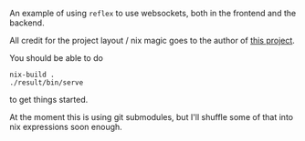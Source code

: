 An example of using `reflex` to use websockets, both in the frontend and the backend.

All credit for the project layout / nix magic goes to the author of [this project](https://github.com/srhb/reflex-servant-scaffold).

You should be able to do
```
nix-build .
./result/bin/serve
```
to get things started.

At the moment this is using git submodules, but I'll shuffle some of that into nix expressions soon enough.
